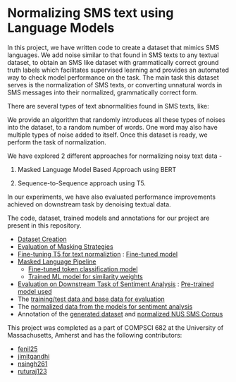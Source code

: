 # Normalizing SMS text using Language Models

In this project, we have written code to create a dataset that mimics SMS languages. We add noise similar to that found in SMS texts to any textual dataset, to obtain an SMS like dataset with grammatically correct ground truth labels which facilitates supervised learning and provides an automated way to check model performance on the task. The main task this dataset serves is the normalization of SMS texts, or converting unnatural words in SMS messages into their normalized, grammatically correct form.

There are several types of text abnormalities found in SMS texts, like:


We provide an algorithm that randomly introduces all these types of noises into the dataset, to a random number of words. One word may also have multiple types of noise added to itself. Once this dataset is ready, we perform the task of normalization.

We have explored 2 different approaches for normalizing noisy text data - 

1. Masked Language Model Based Approach using BERT 

2. Sequence-to-Sequence approach using T5. 

In our experiments, we have also evaluated performance improvements achieved on downstream task by denoising textual data.

The code, dataset, trained models and annotations for our project are present in this repository.
* [Dataset Creation](https://github.com/nalsingh26/685_Normalize_Text/blob/main/Dataset_creation_AND_Masking_Model.ipynb)
* [Evaluation of Masking Strategies](https://github.com/nalsingh26/685_Normalize_Text/blob/main/Dataset_creation_AND_Masking_Model.ipynb)
* [Fine-tuning T5 for text normaliztion](https://github.com/nalsingh26/685_Normalize_Text/blob/main/T5_Seq2Seq_Approach.ipynb) : [Fine-tuned model](https://drive.google.com/drive/folders/10XS4TSvAsMEsVMM_lZgsWD6yTxAbuX9C?usp=sharing)
* [Masked Language Pipeline](https://github.com/nalsingh26/685_Normalize_Text/blob/main/Masked_Language_Modeling_Approach.ipynb)
  - [Fine-tuned token classification model](https://drive.google.com/drive/folders/1-NhWRWHlriqtXccjEjuQckOjb5eH7VoS?usp=sharing)
  - [Trained ML model for similarity weights](https://drive.google.com/file/d/1-1JLnKYLrW-fokcLyNSwKYuRi2_FY2o8/view?usp=sharing)
* [Evaluation on Downstream Task of Sentiment Analysis](https://github.com/nalsingh26/685_Normalize_Text/blob/main/Downstream_Task_Evaluation.ipynb) : [Pre-trained model used](https://drive.google.com/drive/folders/11ov6WPeaAjTwExbVYQ1JwbgrOTcXbBz6?usp=sharing)
* The [training/test data and base data for evaluation](https://github.com/nalsingh26/685_Normalize_Text/tree/main/dataset)
* The [normalized data from the models for sentiment analysis](https://github.com/nalsingh26/685_Normalize_Text/tree/main/predicted_data_and_annotations)
* Annotation of the [generated dataset](https://github.com/nalsingh26/685_Normalize_Text/blob/main/predicted_data_and_annotations/unnormalized_data_annotation.pdf) and [normalized NUS SMS Corpus](https://github.com/nalsingh26/685_Normalize_Text/blob/main/predicted_data_and_annotations/smstext%20-%20annotation.pdf)


This project was completed as a part of COMPSCI 682 at the University of Massachusetts, Amherst and has the following contributors:
* [fenil25](https://github.com/fenil25)
* [jimitgandhi](https://github.com/jimitgandhi)
* [nsingh261](https://github.com/nsingh261)
* [ruturaj123](https://github.com/Ruturaj123)
